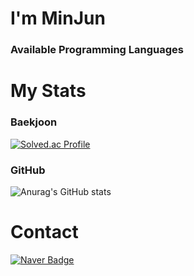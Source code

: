 # I'm MinJun
### Available Programming Languages
# My Stats
### Baekjoon
[![Solved.ac Profile](http://mazassumnida.wtf/api/v2/generate_badge?boj=jysowoqj)](https://solved.ac/jysowoqj/)
### GitHub
![Anurag's GitHub stats](https://github-readme-stats.vercel.app/api?username=MinjunKR1&show_icons=true&theme=radical)
# Contact
[![Naver Badge](https://img.shields.io/badge/Naver-03C75A?style=flat-square&logo=Naver&logoColor=white&link=mailto:jysowoqj@naver.com)](mailto:jysowoqj@naver.com)
